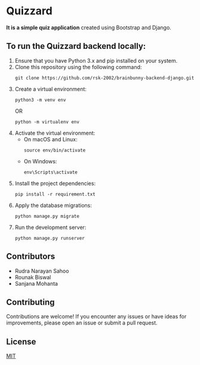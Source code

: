 # Quizzard

**It is a simple quiz application** created using Bootstrap and Django.

## To run the Quizzard backend locally:

1. Ensure that you have Python 3.x and pip installed on your system.
2. Clone this repository using the following command:
   ```
   git clone https://github.com/rsk-2002/brainbunny-backend-django.git
   ```
3. Create a virtual environment:
   ```
   python3 -m venv env
   ```
   OR
   ```
   python -m virtualenv env
   ```
4. Activate the virtual environment:
   - On macOS and Linux:
     ```
     source env/bin/activate
     ```
   - On Windows:
     ```
     env\Scripts\activate
     ```
5. Install the project dependencies:
   ```
   pip install -r requirement.txt
   ```
6. Apply the database migrations:
   ```
   python manage.py migrate
   ```
7. Run the development server:
   ```
   python manage.py runserver
   ```

## Contributors

- Rudra Narayan Sahoo
- Rounak Biswal
- Sanjana Mohanta

## Contributing

Contributions are welcome! If you encounter any issues or have ideas for improvements, please open an issue or submit a pull request.

## License

[MIT](https://choosealicense.com/licenses/mit/)
